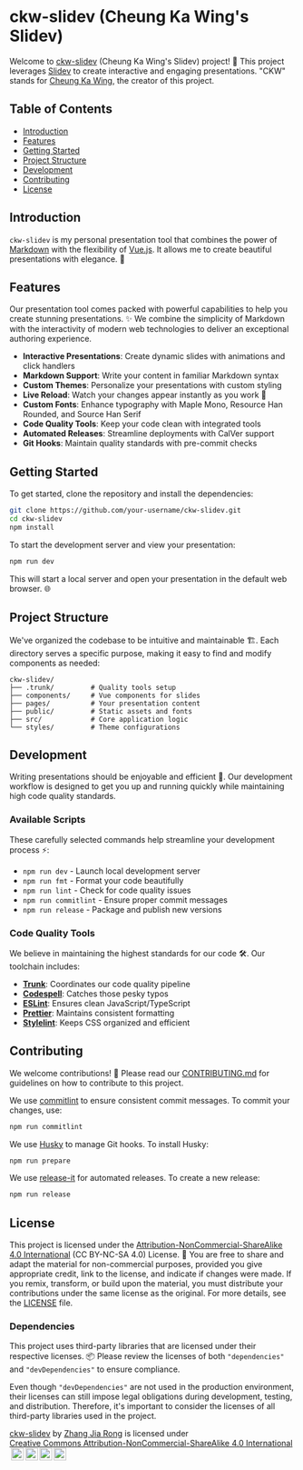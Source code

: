 # ckw-slidev (Cheung Ka Wing's Slidev)

Welcome to [ckw-slidev](https://github.com/zhang-jia-rong/ckw-slidev) (Cheung Ka Wing's Slidev) project! 🎉 This project leverages [Slidev](https://sli.dev/) to create interactive and engaging presentations. "CKW" stands for [Cheung Ka Wing](https://github.com/zhang-jia-rong), the creator of this project.

## Table of Contents

- [Introduction](#introduction)
- [Features](#features)
- [Getting Started](#getting-started)
- [Project Structure](#project-structure)
- [Development](#development)
- [Contributing](#contributing)
- [License](#license)

## Introduction

`ckw-slidev` is my personal presentation tool that combines the power of [Markdown](https://daringfireball.net/projects/markdown/) with the flexibility of [Vue.js](https://vuejs.org/). It allows me to create beautiful presentations with elegance. 🎨

## Features

Our presentation tool comes packed with powerful capabilities to help you create stunning presentations. ✨ We combine the simplicity of Markdown with the interactivity of modern web technologies to deliver an exceptional authoring experience.

- **Interactive Presentations**: Create dynamic slides with animations and click handlers
- **Markdown Support**: Write your content in familiar Markdown syntax
- **Custom Themes**: Personalize your presentations with custom styling
- **Live Reload**: Watch your changes appear instantly as you work 🔄
- **Custom Fonts**: Enhance typography with Maple Mono, Resource Han Rounded, and Source Han Serif
- **Code Quality Tools**: Keep your code clean with integrated tools
- **Automated Releases**: Streamline deployments with CalVer support
- **Git Hooks**: Maintain quality standards with pre-commit checks

## Getting Started

To get started, clone the repository and install the dependencies:

```sh
git clone https://github.com/your-username/ckw-slidev.git
cd ckw-slidev
npm install
```

To start the development server and view your presentation:

```sh
npm run dev
```

This will start a local server and open your presentation in the default web browser. 🌐

## Project Structure

We've organized the codebase to be intuitive and maintainable 🏗️. Each directory serves a specific purpose, making it easy to find and modify components as needed:

```text
ckw-slidev/
├── .trunk/         # Quality tools setup
├── components/     # Vue components for slides
├── pages/          # Your presentation content
├── public/         # Static assets and fonts
├── src/            # Core application logic
└── styles/         # Theme configurations
```

## Development

Writing presentations should be enjoyable and efficient 🚀. Our development workflow is designed to get you up and running quickly while maintaining high code quality standards.

### Available Scripts

These carefully selected commands help streamline your development process ⚡:

- `npm run dev` - Launch local development server
- `npm run fmt` - Format your code beautifully
- `npm run lint` - Check for code quality issues
- `npm run commitlint` - Ensure proper commit messages
- `npm run release` - Package and publish new versions

### Code Quality Tools

We believe in maintaining the highest standards for our code 🛠️. Our toolchain includes:

- **[Trunk](https://trunk.io)**: Coordinates our code quality pipeline
- **[Codespell](https://github.com/codespell-project/codespell)**: Catches those pesky typos
- **[ESLint](https://eslint.org/)**: Ensures clean JavaScript/TypeScript
- **[Prettier](https://prettier.io/)**: Maintains consistent formatting
- **[Stylelint](https://stylelint.io/)**: Keeps CSS organized and efficient

## Contributing

We welcome contributions! 🤝 Please read our [CONTRIBUTING.md](CONTRIBUTING.md) for guidelines on how to contribute to this project.

We use [commitlint](https://commitlint.js.org/) to ensure consistent commit messages. To commit your changes, use:

```sh
npm run commitlint
```

We use [Husky](https://typicode.github.io/husky/#/) to manage Git hooks. To install Husky:

```sh
npm run prepare
```

We use [release-it](https://github.com/release-it/release-it) for automated releases. To create a new release:

```sh
npm run release
```

## License

This project is licensed under the [Attribution-NonCommercial-ShareAlike 4.0 International](https://creativecommons.org/licenses/by-nc-sa/4.0/) (CC BY-NC-SA 4.0) License. 📜 You are free to share and adapt the material for non-commercial purposes, provided you give appropriate credit, link to the license, and indicate if changes were made. If you remix, transform, or build upon the material, you must distribute your contributions under the same license as the original. For more details, see the [LICENSE](LICENSE) file.

### Dependencies

This project uses third-party libraries that are licensed under their respective licenses. 📦 Please review the licenses of both `"dependencies"` and `"devDependencies"` to ensure compliance.

Even though `"devDependencies"` are not used in the production environment, their licenses can still impose legal obligations during development, testing, and distribution. Therefore, it's important to consider the licenses of all third-party libraries used in the project.

<p
  xmlns:cc="http://creativecommons.org/ns#"
  xmlns:dct="http://purl.org/dc/terms/"
>
  <a
    property="dct:title"
    rel="cc:attributionURL"
    href="https://github.com/zhang-jia-rong/ckw-slidev"
    >ckw-slidev</a
  >
  by
  <a
    rel="cc:attributionURL dct:creator"
    property="cc:attributionName"
    href="https://github.com/zhang-jia-rong"
    >Zhang Jia Rong</a
  >
  is licensed under
  <a
    href="https://creativecommons.org/licenses/by-nc-sa/4.0/?ref=chooser-v1"
    target="_blank"
    rel="license noopener noreferrer"
    style="display:inline-block;"
    >Creative Commons Attribution-NonCommercial-ShareAlike 4.0 International<img
      style="height:22px!important;margin-left:3px;vertical-align:text-bottom;"
      src="https://mirrors.creativecommons.org/presskit/icons/cc.svg?ref=chooser-v1"
      alt="" /><img
      style="height:22px!important;margin-left:3px;vertical-align:text-bottom;"
      src="https://mirrors.creativecommons.org/presskit/icons/by.svg?ref=chooser-v1"
      alt="" /><img
      style="height:22px!important;margin-left:3px;vertical-align:text-bottom;"
      src="https://mirrors.creativecommons.org/presskit/icons/nc.svg?ref=chooser-v1"
      alt="" /><img
      style="height:22px!important;margin-left:3px;vertical-align:text-bottom;"
      src="https://mirrors.creativecommons.org/presskit/icons/sa.svg?ref=chooser-v1"
      alt=""
  /></a>
</p>
